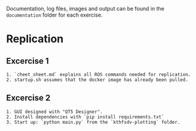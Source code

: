 Documentation, log files, images and output can be found in the `documentation` folder for each exercise.

# Replication
## Excercise 1
    1. `cheet_sheet.md` explains all ROS commands needed for replication.
    2. startup.sh assumes that the docker image has already been pulled.

## Excercise 2
    1. GUI designed with "QT5 Designer".
    2. Install dependencies with `pip install requirements.txt`
    3. Start up: `python main.py` from the `kthfsdv-plotting` folder.
